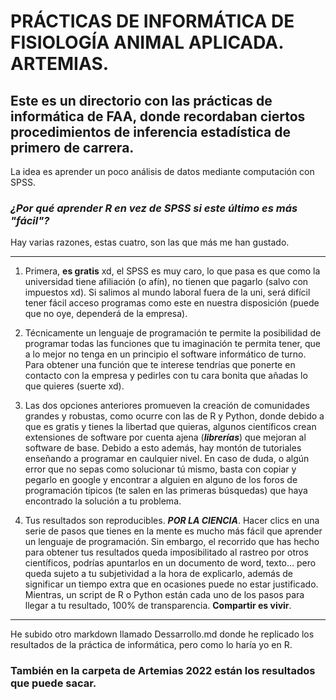 # PRÁCTICAS DE INFORMÁTICA DE FISIOLOGÍA ANIMAL APLICADA. ARTEMIAS.

## Este es un directorio con las prácticas de informática de FAA, donde recordaban ciertos procedimientos de inferencia estadística de primero de carrera. 

La idea es aprender un poco análisis de datos mediante computación con SPSS.

### *¿Por qué aprender R en vez de SPSS si este último es más "fácil"?*

Hay varias razones, estas cuatro, son las que más me han gustado.

---

1) Primera, **es gratis** xd, el SPSS es muy caro, lo que pasa es que como la universidad tiene afiliación (o afín), no tienen que pagarlo (salvo con impuestos xd). Si salimos al mundo laboral fuera de la uni, será difícil tener fácil acceso programas como este en nuestra disposición (puede que no oye, dependerá de la empresa).

2) Técnicamente un lenguaje de programación te permite la posibilidad de programar todas las funciones que tu imaginación te permita tener, que a lo mejor no tenga en un principio el software informático de turno. Para obtener una función que te interese tendrías que ponerte en contacto con la empresa y pedirles con tu cara bonita que añadas lo que quieres (suerte xd).

3) Las dos opciones anteriores promueven la creación de comunidades grandes y robustas, como ocurre con las de R y Python, donde debido a que es gratis y tienes la libertad que quieras, algunos científicos crean extensiones de software por cuenta ajena (***librerías***) que mejoran al software de base. Debido a esto además, hay montón de tutoriales enseñando a programar en caulquier nivel. En caso de duda, o algún error que no sepas como solucionar tú mismo, basta con copiar y pegarlo en google y encontrar a alguien en alguno de los foros de programación típicos (te salen en las primeras búsquedas) que haya encontrado la solución a tu problema. 

4) Tus resultados son reproducibles. ***POR LA CIENCIA***. Hacer clics en una serie de pasos que tienes en la mente es mucho más fácil que aprender un lenguaje de programación. Sin embargo, el recorrido que has hecho para obtener tus resultados queda imposibilitado al rastreo por otros científicos, podrías apuntarlos en un documento de word, texto... pero queda sujeto a tu subjetividad a la hora de explicarlo, además de significar un tiempo extra que en ocasiones puede no estar justificado. Mientras, un script de R o Python están cada uno de los pasos para llegar a tu resultado, 100% de transparencia. **Compartir es vivir**.

---

He subido otro markdown llamado Dessarrollo.md donde he replicado los resultados de la práctica de informática, pero como lo haría yo en R.

### **También en la carpeta de Artemias 2022 están los resultados que puede sacar.**
